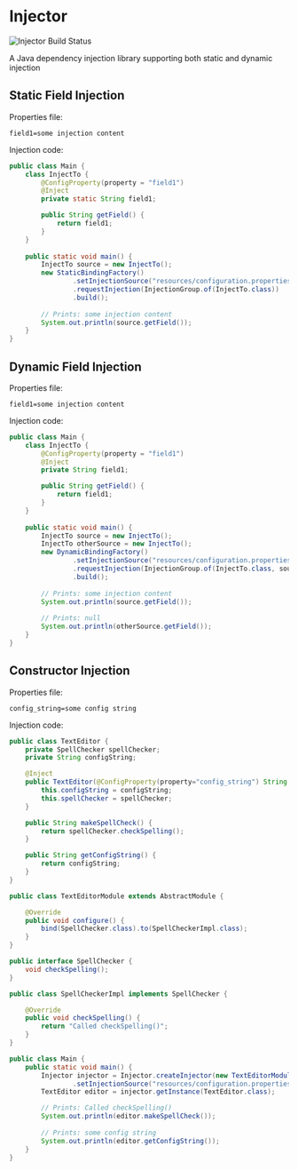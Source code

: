 # Injector

![Injector Build Status](https://img.shields.io/github/workflow/status/EngineersBox/Injector/Java%20CI%20with%20Maven?style=for-the-badge)

A Java dependency injection library supporting both static and dynamic injection

## Static Field Injection

Properties file:
```properties
field1=some injection content
```

Injection code:
```java
public class Main {
    class InjectTo {
        @ConfigProperty(property = "field1")
        @Inject
        private static String field1;

        public String getField() {
            return field1;
        }
    }
    
    public static void main() {
        InjectTo source = new InjectTo();
        new StaticBindingFactory()
                .setInjectionSource("resources/configuration.properties")
                .requestInjection(InjectionGroup.of(InjectTo.class))
                .build();
        
        // Prints: some injection content
        System.out.println(source.getField());
    }
}
```

## Dynamic Field Injection

Properties file:
```properties
field1=some injection content
```

Injection code:
```java
public class Main {
    class InjectTo {
        @ConfigProperty(property = "field1")
        @Inject
        private String field1;

        public String getField() {
            return field1;
        }
    }
    
    public static void main() {
        InjectTo source = new InjectTo();
        InjectTo otherSource = new InjectTo();
        new DynamicBindingFactory()
                .setInjectionSource("resources/configuration.properties")
                .requestInjection(InjectionGroup.of(InjectTo.class, source))
                .build();
        
        // Prints: some injection content
        System.out.println(source.getField());
        
        // Prints: null
        System.out.println(otherSource.getField());
    }
}
```

## Constructor Injection

Properties file:
```properties
config_string=some config string
```

Injection code:

```java
public class TextEditor {
    private SpellChecker spellChecker;
    private String configString;

    @Inject
    public TextEditor(@ConfigProperty(property="config_string") String configString, SpellChecker spellChecker) {
        this.configString = configString;
        this.spellChecker = spellChecker;
    }

    public String makeSpellCheck() {
        return spellChecker.checkSpelling();
    }

    public String getConfigString() {
        return configString;
    }
}

public class TextEditorModule extends AbstractModule {

    @Override
    public void configure() {
        bind(SpellChecker.class).to(SpellCheckerImpl.class);
    }
}

public interface SpellChecker {
    void checkSpelling();
}

public class SpellCheckerImpl implements SpellChecker {

    @Override
    public void checkSpelling() {
        return "Called checkSpelling()";
    }
}

public class Main {
    public static void main() {
        Injector injector = Injector.createInjector(new TextEditorModule())
                .setInjectionSource("resources/configuration.properties");
        TextEditor editor = injector.getInstance(TextEditor.class);

        // Prints: Called checkSpelling()
        System.out.println(editor.makeSpellCheck());
        
        // Prints: some config string
        System.out.println(editor.getConfigString());
    }
}
```